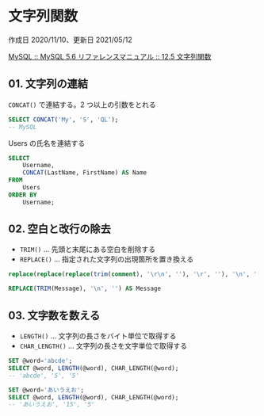 # 文字列関数

作成日 2020/11/10、更新日 2021/05/12

[MySQL :: MySQL 5\.6 リファレンスマニュアル :: 12\.5 文字列関数](https://dev.mysql.com/doc/refman/5.6/ja/string-functions.html)

## 01. 文字列の連結

`CONCAT()` で連結する。2 つ以上の引数をとれる

```sql
SELECT CONCAT('My', 'S', 'QL');
-- MySQL
```

Users の氏名を連結する

```sql
SELECT
    Username,
    CONCAT(LastName, FirstName) AS Name
FROM
    Users
ORDER BY
    Username;
```

## 02. 空白と改行の除去

- `TRIM()` ... 先頭と末尾にある空白を削除する
- `REPLACE()` ... 指定された文字列の出現箇所を置き換える

```sql
replace(replace(replace(trim(comment), '\r\n', ''), '\r', ''), '\n', '') AS comment

REPLACE(TRIM(Message), '\n', '') AS Message
```

## 03. 文字数を数える

- `LENGTH()` ... 文字列の長さをバイト単位で取得する
- `CHAR_LENGTH()` ... 文字列の長さを文字単位で取得する

```sql
SET @word='abcde';
SELECT @word, LENGTH(@word), CHAR_LENGTH(@word);
-- 'abcde', '5', '5'

SET @word='あいうえお';
SELECT @word, LENGTH(@word), CHAR_LENGTH(@word);
-- 'あいうえお', '15', '5'
```
